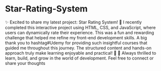# Star-Rating-System
 ✨ Excited to share my latest project: Star Rating System! 🌟
I recently completed this interactive project using HTML, CSS, and JavaScript, where users can dynamically rate their experience. This was a fun and rewarding challenge that helped me refine my front-end development skills.
A big thank you to hashtag#Udemy for providing such insightful courses that guided me throughout this journey. The structured content and hands-on approach truly make learning enjoyable and practical! 🙌
🚀 Always thrilled to learn, build, and grow in the world of development. Feel free to connect or share your thoughts
